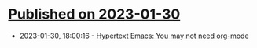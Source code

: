 # [Published on 2023-01-30](index.md)

* [2023-01-30, 18:00:16](https://news.ycombinator.com/item?id=34583734) - [Hypertext Emacs: You may not need org-mode](http://bjornwestergard.com/log/2022-04-19-hypertext-emacs.gmi)
